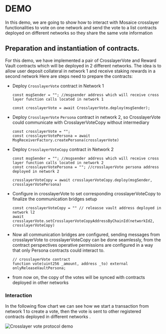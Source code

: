 # DEMO 
In this demo, we are going to show how to interact with Mosaice crosslayer functionalities to vote on one network and send the vote to a list contracts deployed on different networks so they share the same vote information
## Preparation and instantiation of contracts.
For this demo, we have implemented a pair of CrosslayerVote and Reward Vault contracts which will be deployed in 2 different networks. The idea is to allow user deposit collateral in network 1 and receive staking rewards in a second network
Here are steps need to prepare the contracts: 

* Deploy ```CrosslayerVote``` contract in Network 1
   ```
   const msgSender = ""; //msgsender address which will receive cross layer function calls located in network 1
  
   const crosslayerVote = await CrosslayerVote.deploy(msgSender);
   ```

* Deploy ```CrosslayerVote``` ```Persona``` contract in network 2, so CrosslayerVote could communicate with CrosslayerVoteCopy without intermediary
   ```
   const crosslayerVote = ""; 
   const crosslayerVotePersona = await MsgReceiverFactory.createPersona(crosslayerVote)
   ```
  
* Deploy ```CrosslayerVoteCopy``` contract in Network 2
   ```
   const msgSender = ""; //msgsender address which will receive cross layer function calls located in network 2
   const crosslayerVotePersona = ""; //crosslayerVote persona address deployed in network 2
  
   crosslayerVoteCopy = await crosslayerVoteCopy.deploy(msgSender, crosslayerVotePersona)
   ```

* Configure in crosslayerVote to set corresponding crosslayerVoteCopy to finalize the communication bridges setup
   ```
   const crosslayerVoteCopy = "" // releasse vault address deployed in network l2
   await crosslayerVote.setCrosslayerVoteCopyAddressByChainId(networkId2, crosslayerVoteCopy) 
   ```
  
* Now all communication bridges are configured, sending messages from crosslayerVote to crosslayerVoteCopy can be done seamlessly, from the contract perspectives operative permissions are configured in a way that only Persona contracts could interact to.
   ```
   // crosslayerVote contract
   function vote(uint256 _amount, address _to) external onlyReleaseVaultPersona;
   ```
* from now on, the copy of the votes will be synced with contracts deployed in other networks

### Interaction
In the following flow chart we can see how we start a transaction from network 1 to create a vote, then the vote is sent to other registered contracts deployed in different networks .

![Crosslayer vote protocol demo](crosslayer_calls_vote_demo.png "Crosslayer vote protocal demo")